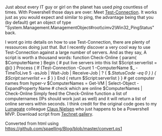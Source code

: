 ﻿Just about every IT guy or girl on the planet has used *ping* countless
of times. With Powershell those days are over: Meet
[Test-Connection](https://technet.microsoft.com/en-us/library/hh849808.aspx).
It works just as you would expect and similar to ping, the advantage
being that you (by default) get an object of type
\"System.Management.ManagementObject\#root\\cimv2\\Win32\_PingStatus\"
back.

I wont go into details on how to use Test-Connection, there are plenty
of ressources doing just that. But I recently discover a very cool way
to use Test-Connection against a large number of servers. And as they
say, A script is worth a thousand words:
    function Check-Online
    {
        param(
            $ComputerName
            )
        Begin
        {
            # put live servers into this list
            $Script:serverlist = @()
        }
        Process
        {
            If (Test-Connection -Count 1 -ComputerName  $_ -TimeToLive 5 -asJob | 
             Wait-Job |
             Receive-Job |
             ? { $_.StatusCode -eq 0 } )
            {
                $Script:serverlist += $_
            }
        }
        End
        {
            return $Script:serverlist
        }
    }
    # get computer names from hyper-v
    $ComputerNames = Get-VM | Select-Object -ExpandProperty Name
    # check which are online
    $ComputerNames | Check-Online
Simply feed the Check-Online function a list of computernames (IPs
should work just as well) and it will return a list of online servers
within seconds.
I think credit for the original code goes to my
[Lumagate](http://www.lumagate.com/) colleague [Claus
Nielsen](http://www.xipher.dk/WordPress/) who just happens to be a
Powershell MVP.
Download script from [Technet
gallery](https://gallery.technet.microsoft.com/Get-a-list-of-online-ea97e7f7).

Converted from html using https://github.com/spaelling/Blog/blob/master/convert.ps1 

